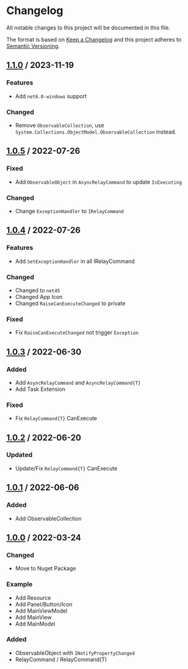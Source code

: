 # Changelog
All notable changes to this project will be documented in this file.

The format is based on [Keep a Changelog](http://keepachangelog.com/en/1.0.0/)
and this project adheres to [Semantic Versioning](http://semver.org/spec/v2.0.0.html).

## [1.1.0] / 2023-11-19
### Features
- Add `net6.0-windows` support
### Changed
- Remove `ObservableCollection`, use `System.Collections.ObjectModel.ObservableCollection` instead.

## [1.0.5] / 2022-07-26
### Fixed
- Add `ObservableObject` in `AsyncRelayCommand` to update `IsExecuting` 
### Changed
- Change `ExceptionHandler` to `IRelayCommand`

## [1.0.4] / 2022-07-26
### Features
- Add `SetExceptionHandler` in all IRelayCommand
### Changed
- Changed to `net45`
- Changed App Icon
- Changed `RaiseCanExecuteChanged` to private
### Fixed
- Fix `RaiseCanExecuteChanged` not trigger `Exception`

## [1.0.3] / 2022-06-30
### Added
- Add `AsyncRelayCommand` and `AsyncRelayCommand{T}`
- Add Task Extension
### Fixed
- Fix `RelayCommand{T}` CanExecute

## [1.0.2] / 2022-06-20
### Updated
- Update/Fix `RelayCommand{T}` CanExecute

## [1.0.1] / 2022-06-06
### Added
- Add ObservableCollection

## [1.0.0] / 2022-03-24
### Changed
- Move to Nuget Package
### Example
- Add Resource
- Add Panel/Button/Icon
- Add MainViewModel
- Add MainView
- Add MainModel
### Added
- ObservableObject with `INotifyPropertyChanged`
- RelayCommand / RelayCommand(T)

[vNext]: ../../compare/1.0.0...HEAD
[1.1.0]: ../../compare/1.0.5...1.1.0
[1.0.5]: ../../compare/1.0.4...1.0.5
[1.0.4]: ../../compare/1.0.3...1.0.4
[1.0.3]: ../../compare/1.0.2...1.0.3
[1.0.2]: ../../compare/1.0.1...1.0.2
[1.0.1]: ../../compare/1.0.0...1.0.1
[1.0.0]: ../../compare/1.0.0
